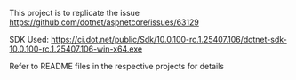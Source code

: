 
This project is to replicate the issue  <https://github.com/dotnet/aspnetcore/issues/63129>

SDK Used: https://ci.dot.net/public/Sdk/10.0.100-rc.1.25407.106/dotnet-sdk-10.0.100-rc.1.25407.106-win-x64.exe

Refer to README files in the respective projects for details
